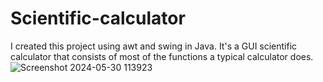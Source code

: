 # Scientific-calculator
I created this project using awt and swing in Java. It's a GUI scientific calculator that consists of most of the functions a typical calculator does.
![Screenshot 2024-05-30 113923](https://github.com/jiron-l/Scientific-calculator/assets/171221275/c75450a0-198a-4b7a-bd7e-24e4a14c5e76)
